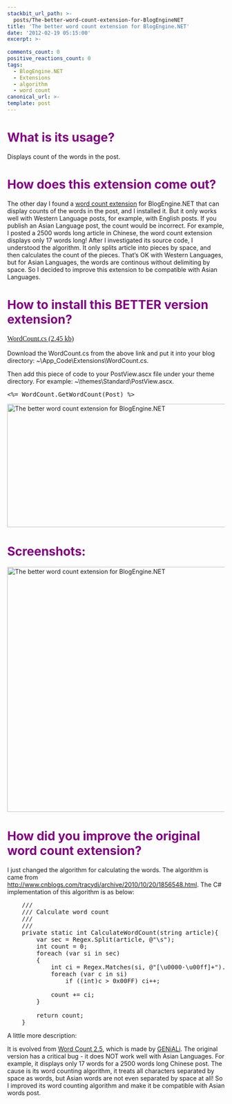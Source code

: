 ```yaml
---
stackbit_url_path: >-
  posts/The-better-word-count-extension-for-BlogEngineNET
title: 'The better word count extension for BlogEngine.NET'
date: '2012-02-19 05:15:00'
excerpt: >-
  
comments_count: 0
positive_reactions_count: 0
tags: 
  - BlogEngine.NET
  - Extensions
  - algorithm
  - word count
canonical_url: >-
template: post
---
```

<h1><span style="color: #800080">What is its usage?</span></h1>  <p><span style="color: #800080"></span></p>  <p>Displays count of the words in the post. </p>  <h1><span style="color: #800080">How does this extension come out?</span></h1>  <p>The other day I found a <a href="http://blog.geniali.ch/post/2011/01/10/GEBEE-Version-20-der-WordCount-Extension-fur-BlogEngineNET-20.aspx" target="_blank">word count extension</a> for BlogEngine.NET that can display counts of the words in the post, and I installed it. But it only works well with Western Language posts, for example, with English posts. If you publish an Asian Language post, the count would be incorrect. For example, I posted a 2500 words long article in Chinese, the word count extension displays only 17 words long! After I investigated its source code, I understood the algorithm. It only splits article into pieces by space, and then calculates the count of the pieces. That’s OK with Western Languages, but for Asian Languages, the words are continous without delimiting by space. So I decided to improve this extension to be compatible with Asian Languages.</p>  <h1><span style="color: #800080">How to install this BETTER version extension?</span></h1>  <p style="font-family: simsun; font-size: medium"><a href="/blog/file.axd?file=2012%2f2%2fWordCount.cs">WordCount.cs (2.45 kb)</a></p>  <p>Download the WordCount.cs from the above link and put it into your blog directory: ~\App_Code\Extensions\WordCount.cs.</p>  <p>Then add this piece of code to your PostView.ascx file under your theme directory. For example: ~\themes\Standard\PostView.ascx.</p>  <pre class="brush: csharp">&lt;%= WordCount.GetWordCount(Post) %&gt;</pre>

<p><a href="http://www.zizhujy.com/blog/image.axd?picture=image_476.png"><img style="border-right-width: 0px; display: inline; border-top-width: 0px; border-bottom-width: 0px; border-left-width: 0px" title="The better word count extension for BlogEngine.NET" border="0" alt="The better word count extension for BlogEngine.NET" src="http://www.zizhujy.com/blog/image.axd?picture=image_thumb_206.png" width="790" height="286" /></a></p>

<h1><span style="color: #800080">Screenshots:</span></h1>

<p><a href="http://www.zizhujy.com/blog/image.axd?picture=image_477.png"><img style="border-right-width: 0px; display: inline; border-top-width: 0px; border-bottom-width: 0px; border-left-width: 0px" title="The better word count extension for BlogEngine.NET" border="0" alt="The better word count extension for BlogEngine.NET" src="http://www.zizhujy.com/blog/image.axd?picture=image_thumb_207.png" width="691" height="568" /></a></p>

<h1><span style="color: #800080">How did you improve the original word count extension?</span></h1>

<p>I just changed the algorithm for calculating the words. The algorithm is came from <a href="http://www.cnblogs.com/tracydj/archive/2010/10/20/1856548.html">http://www.cnblogs.com/tracydj/archive/2010/10/20/1856548.html</a>. The C# implementation of this algorithm is as below:</p>

<pre class="brush: csharp">    /// 
    /// Calculate word count
    /// 
    /// 
    private static int CalculateWordCount(string article){
        var sec = Regex.Split(article, @&quot;\s&quot;);
        int count = 0;
        foreach (var si in sec)
        {
            int ci = Regex.Matches(si, @&quot;[\u0000-\u00ff]+&quot;).Count;
            foreach (var c in si)
                if ((int)c &gt; 0x00FF) ci++;

            count += ci;
        }

        return count;
    }</pre>

<p>A little more description:</p>

<p>It is evolved from <a href="http://dnbegallery.org/cms/List/Extensions/WordCount" target="_blank">Word Count 2.5</a>, which is made by <a href="http://blog.geniali.ch/post/2011/01/10/GEBEE-Version-20-der-WordCount-Extension-fur-BlogEngineNET-20.aspx" target="_blank">GENiALi</a>. The original version has a critical bug - it does NOT work well with Asian Languages. For example, it displays only 17 words for a 2500 words long Chinese post. The cause is its word counting algorithm, it treats all characters separated by space as words, but Asian words are not even separated by space at all! So I improved its word counting algorithm and make it be compatible with Asian words post.</p>